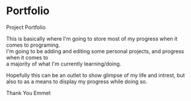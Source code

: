 # Portfolio
Project Portfolio

This is basically where I'm going to store most of my progress when it comes to programing.<br>
I'm going to be adding and editing some personal projects, and progress when it comes to <br>
a majority of what I'm currently learning/doing. 

Hopefully this can be an outlet to show glimpse of my life and intrest,
but also to as a means to display my progress while doing so.

Thank You
Emmet
